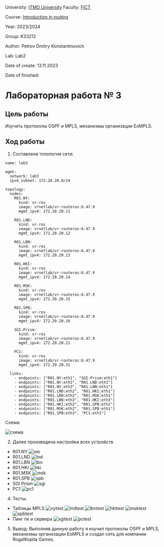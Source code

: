 University: [ITMO University](https://itmo.ru/ru/)
Faculty: [FICT](https://fict.itmo.ru)

Course: [Introduction in routing](https://github.com/itmo-ict-faculty/introduction-in-routing)

Year: 2023/2024

Group: K33212

Author: Petrov Dmitry Konstantinovich

Lab: Lab2

Date of create: 13.11.2023

Date of finished:

# Лабораторная работа № 3

## Цель работы

Изучить протоколы OSPF и MPLS, механизмы организации EoMPLS.

## Ход работы

1. Составлена топология сети:
```
name: lab3

mgmt:
  network: lab3
  ipv4_subnet: 172.20.20.0/24

topology:
  nodes:
    R01.NY:
      kind: vr-ros
      image: vrnetlab/vr-routeros:6.47.9
      mgmt_ipv4: 172.20.20.11

    R01.LND:
      kind: vr-ros
      image: vrnetlab/vr-routeros:6.47.9
      mgmt_ipv4: 172.20.20.12

    R01.LBN:
      kind: vr-ros
      image: vrnetlab/vr-routeros:6.47.9
      mgmt_ipv4: 172.20.20.13

    R01.HKI:
      kind: vr-ros
      image: vrnetlab/vr-routeros:6.47.9
      mgmt_ipv4: 172.20.20.14

    R01.MSK:
      kind: vr-ros
      image: vrnetlab/vr-routeros:6.47.9
      mgmt_ipv4: 172.20.20.15

    R01.SPB:
      kind: vr-ros
      image: vrnetlab/vr-routeros:6.47.9
      mgmt_ipv4: 172.20.20.16

    SGI-Prism:
      kind: vr-ros
      image: vrnetlab/vr-routeros:6.47.9
      mgmt_ipv4: 172.20.20.21

    PC1:
      kind: vr-ros
      image: vrnetlab/vr-routeros:6.47.9
      mgmt_ipv4: 172.20.20.31

  links:
    - endpoints: ["R01.NY:eth1", "SGI-Prism:eth1"]
    - endpoints: ["R01.NY:eth2", "R01.LND:eth1"]
    - endpoints: ["R01.NY:eth3", "R01.LBN:eth1"]
    - endpoints: ["R01.LND:eth2", "R01.HKI:eth1"]
    - endpoints: ["R01.LBN:eth2", "R01.MSK:eth1"]
    - endpoints: ["R01.LBN:eth3", "R01.HKI:eth3"]
    - endpoints: ["R01.HKI:eth2", "R01.SPB:eth2"]
    - endpoints: ["R01.MSK:eth2", "R01.SPB:eth1"]
    - endpoints: ["R01.SPB:eth3", "PC1:eth1"]
```

Схема:

![схема](./pngs/graph3.png)

2. Далее произведена настройка всех устройств
* R01.NY
![ню](./pngs/NY.png)
* R01.LND
![lnd](./pngs/lnd.png)
* R01.LBN
![lbn](./pngs/lbn.png)
* R01.HKI
![hki](./pngs/HKI.png)
* R01.MSK
![msk](./pngs/MSK.png)
* R01.SPB
![spb](./pngs/SPB.png)
* SGI Prism
![sgi](./pngs/SGI.png)
* PC1
![pc1](./pngs/PC1.png)

4. Тесты:
* Таблицы MPLS
![nytest](./pngs/NYtest.png)
![lndtest](./pngs/LNDtest.png)
![lbntest](./pngs/LBNtest.png)
![hkitest](./pngs/HKItest.png)
![msktest](./pngs/MSKtest.png)
![spbtest](./pngs/SPBtest.png)
* Пинг пк и сервера
![sgitest](./pngs/SGItest.png)
![pctest](./pngs/PCtest.png)

5. Вывод:
   Выполнив данную работу я изучил протоколы OSPF и MPLS, механизмы организации EoMPLS и создал сеть для компании RogaIKopita Games.